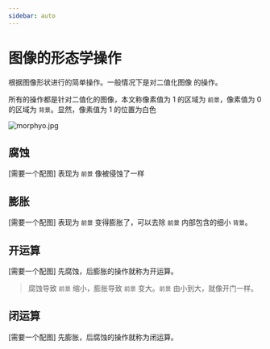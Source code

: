 ```yaml
---
sidebar: auto
---
```

# 图像的形态学操作

根据图像形状进行的简单操作。一般情况下是对二值化图像
的操作。

所有的操作都是针对二值化的图像，本文称像素值为 1 的区域为 `前景`，像素值为 0 的区域为 `背景`。显然，像素值为 1 的位置为白色

![morphyo.jpg](https://upload-images.jianshu.io/upload_images/6434906-bb63840489525e99.jpg?imageMogr2/auto-orient/strip%7CimageView2/2/w/1240)

## 腐蚀

[需要一个配图]
表现为 `前景` 像被侵蚀了一样

## 膨胀

[需要一个配图]
表现为 `前景` 变得膨胀了，可以去除 `前景` 内部包含的细小 `背景`。

## 开运算

[需要一个配图]
先腐蚀，后膨胀的操作就称为开运算。
> 腐蚀导致 `前景` 缩小，膨胀导致 `前景` 变大。`前景` 由小到大，就像开门一样。

## 闭运算

[需要一个配图]
先膨胀，后腐蚀的操作就称为闭运算。

 
 <comment-comment/> 
 